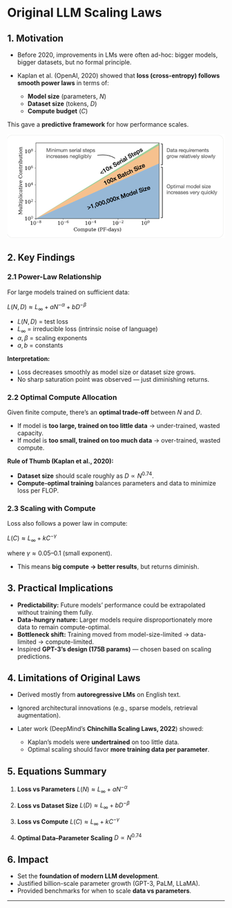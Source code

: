 # **Original LLM Scaling Laws**

## 1. **Motivation**

* Before 2020, improvements in LMs were often ad-hoc: bigger models, bigger datasets, but no formal principle.
* Kaplan et al. (OpenAI, 2020) showed that **loss (cross-entropy) follows smooth power laws** in terms of:

  * **Model size** (parameters, $N$)
  * **Dataset size** (tokens, $D$)
  * **Compute budget** ($C$)

This gave a **predictive framework** for how performance scales.


![Original Scaling Law](./images/scaling-law.png)


## 2. **Key Findings**

### 2.1 Power-Law Relationship

For large models trained on sufficient data:

$`L(N, D) \approx L_\infty + aN^{-\alpha} + bD^{-\beta}`$

* $L(N, D)$ = test loss
* $L_\infty$ = irreducible loss (intrinsic noise of language)
* $\alpha, \beta$ = scaling exponents
* $a, b$ = constants

**Interpretation:**

* Loss decreases smoothly as model size or dataset size grows.
* No sharp saturation point was observed — just diminishing returns.



### 2.2 Optimal Compute Allocation

Given finite compute, there’s an **optimal trade-off** between $N$ and $D$.

* If model is **too large, trained on too little data** → under-trained, wasted capacity.
* If model is **too small, trained on too much data** → over-trained, wasted compute.

**Rule of Thumb (Kaplan et al., 2020):**

* **Dataset size** should scale roughly as $D \propto N^{0.74}$.
* **Compute-optimal training** balances parameters and data to minimize loss per FLOP.



### 2.3 Scaling with Compute

Loss also follows a power law in compute:

$`L(C) \approx L_\infty + kC^{-\gamma}`$

where $\gamma \approx 0.05$–$0.1$ (small exponent).

* This means **big compute → better results**, but returns diminish.



## 3. **Practical Implications**

* **Predictability:** Future models’ performance could be extrapolated without training them fully.
* **Data-hungry nature:** Larger models require disproportionately more data to remain compute-optimal.
* **Bottleneck shift:** Training moved from model-size-limited → data-limited → compute-limited.
* Inspired **GPT-3’s design (175B params)** — chosen based on scaling predictions.



## 4. **Limitations of Original Laws**

* Derived mostly from **autoregressive LMs** on English text.
* Ignored architectural innovations (e.g., sparse models, retrieval augmentation).
* Later work (DeepMind’s **Chinchilla Scaling Laws, 2022**) showed:

  * Kaplan’s models were **undertrained** on too little data.
  * Optimal scaling should favor **more training data per parameter**.



## 5. **Equations Summary**

1. **Loss vs Parameters**
$`L(N) \approx L_\infty + aN^{-\alpha}`$

2. **Loss vs Dataset Size**
$`L(D) \approx L_\infty + bD^{-\beta}`$

3. **Loss vs Compute**
$`L(C) \approx L_\infty + kC^{-\gamma}`$

4. **Optimal Data–Parameter Scaling**
$`D \propto N^{0.74}`$



## 6. **Impact**

* Set the **foundation of modern LLM development**.
* Justified billion-scale parameter growth (GPT-3, PaLM, LLaMA).
* Provided benchmarks for when to scale **data vs parameters**.

---

